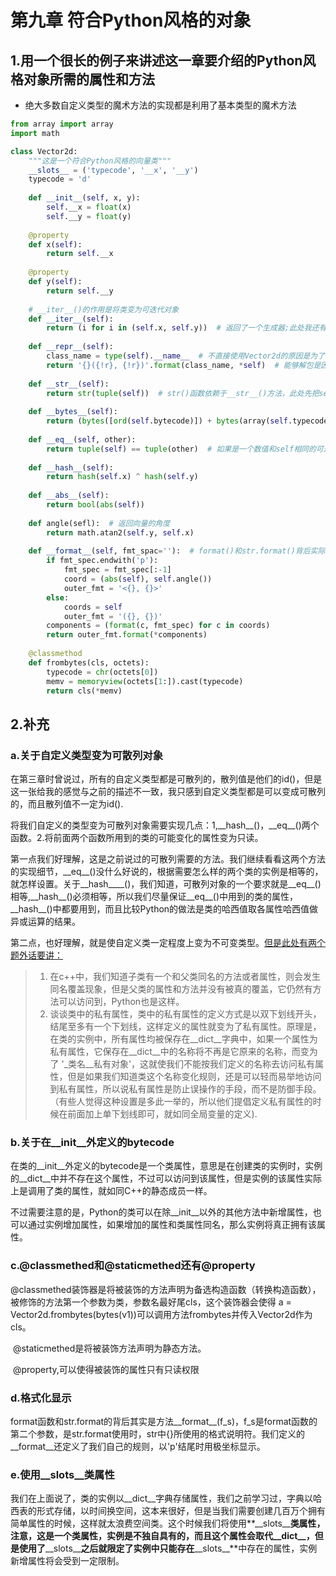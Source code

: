 # 第九章 符合Python风格的对象

## 1.用一个很长的例子来讲述这一章要介绍的Python风格对象所需的属性和方法

* 绝大多数自定义类型的魔术方法的实现都是利用了基本类型的魔术方法

````python
from array import array
import math

class Vector2d:
    """这是一个符合Python风格的向量类"""
    __slots__ = ('typecode', '__x', '__y')
    typecode = 'd'
    
    def __init__(self, x, y):
        self.__x = float(x)
        self.__y = float(y)
        
    @property
    def x(self):
        return self.__x
    
    @property
    def y(self):
        return self.__y
    
    # __iter__()的作用是将类变为可迭代对象
    def __iter__(self):
        return (i for i in (self.x, self.y))  # 返回了一个生成器;此处我还有困惑
    
    def __repr__(self):
        class_name = type(self).__name__  # 不直接使用Vector2d的原因是为了继承考虑
        return '{}({!r}, {!r})'.format(class_name, *self)  # 能够解包是因为实现了__iter__(),解包依赖于这个方法
    
    def __str__(self):
        return str(tuple(self))  # str()函数依赖于__str__()方法，此处先把self转为tuple（依赖于__iter__()），再将tuple类型转为str。
    
    def __bytes__(self):
        return (bytes([ord(self.bytecode)]) + bytes(array(self.typecode, self)))  # ord()是与chr()和unchr()相对的函数，后两者是将码位转为字符，前者是将字符转为码位;而bytes()传入的参数有两种，一是可迭代对象，提供0～255之间的数值，二是一个str对象和一个encoding关键字参数（即array类型）。注意，我们返回的不是元组。
    
    def __eq__(self, other):
        return tuple(self) == tuple(other)  # 如果是一个数值和self相同的可迭代对象，即时不是我们定义的向量类型，它也是相等的，但这是一个副作用或者是优秀之处要按情况区分
    
    def __hash__(self):
        return hash(self.x) ^ hash(self.y)  
    
    def __abs__(self):
        return bool(abs(self))  
    
    def angle(sefl):  # 返回向量的角度
        return math.atan2(self.y, self.x)
    
    def __format__(self, fmt_spac=''):  # format()和str.format()背后实际上是这个方法
        if fmt_spec.endwith('p'):
            fmt_spec = fmt_spec[:-1]
            coord = (abs(self), self.angle())
            outer_fmt = '<{}, {}>'
        else:
            coords = self
            outer_fmt = '({}, {})'
        components = (format(c, fmt_spec) for c in coords)
        return outer_fmt.format(*components)
    
    @classmethod
    def frombytes(cls, octets):
        typecode = chr(octets[0])
        memv = memoryview(octets[1:]).cast(typecode)
        return cls(*memv)
````

## 2.补充

### a.关于自定义类型变为可散列对象

​	在第三章时曾说过，所有的自定义类型都是可散列的，散列值是他们的id()，但是这一张给我的感觉与之前的描述不一致，我只感到自定义类型都是可以变成可散列的，而且散列值不一定为id().

​	将我们自定义的类型变为可散列对象需要实现几点：1,\_\_hash__()，\_\_eq\_\_()两个函数。2.将前面两个函数所用到的类的可能变化的属性变为只读。

​	第一点我们好理解，这是之前说过的可散列需要的方法。我们继续看看这两个方法的实现细节，\_\_eq__()没什么好说的，根据需要怎么样的两个类的实例是相等的，就怎样设置。关于\_\_hash__\_\_()，我们知道，可散列对象的一个要求就是\_\_eq\_\_()相等,\_\_hash\_\_()必须相等，所以我们尽量保证\_\_eq\_\_()中用到的类的属性，\_\_hash__()中都要用到，而且比较Python的做法是类的哈西值取各属性哈西值做异或运算的结果。

​	第二点，也好理解，就是使自定义类一定程度上变为不可变类型。<u>但是此处有两个题外话要讲：</u>

> 1. 在c++中，我们知道子类有一个和父类同名的方法或者属性，则会发生同名覆盖现象，但是父类的属性和方法并没有被真的覆盖，它仍然有方法可以访问到，Python也是这样。
> 2. 谈谈类中的私有属性，类中的私有属性的定义方式是以双下划线开头，结尾至多有一个下划线，这样定义的属性就变为了私有属性。原理是，在类的实例中，所有属性均被保存在\_\_dict\_\_字典中，如果一个属性为私有属性，它保存在\_\_dict__中的名称将不再是它原来的名称，而变为了   '\_类名\_\_私有对象'，这就使我们不能按我们定义的名称去访问私有属性，但是如果我们知道类这个名称变化规则，还是可以轻而易举地访问到私有属性，所以说私有属性是防止误操作的手段，而不是防御手段。（有些人觉得这种设置是多此一举的，所以他们提倡定义私有属性的时候在前面加上单下划线即可，就如同全局变量的定义).

### b.关于在__init\_\_外定义的bytecode

​	在类的\_\_init__外定义的bytecode是一个类属性，意思是在创建类的实例时，实例的\_\_dict\_\_中并不存在这个属性，不过可以访问到该属性，但是实例的该属性实际上是调用了类的属性，就如同C++的静态成员一样。

​	不过需要注意的是，Python的类可以在除\_\_init__以外的其他方法中新增属性，也可以通过实例增加属性，如果增加的属性和类属性同名，那么实例将真正拥有该属性。

### c.@classmethed和@staticmethed还有@property

​	@classmethed装饰器是将被装饰的方法声明为备选构造函数（转换构造函数），被修饰的方法第一个参数为类，参数名最好尾cls，这个装饰器会使得 a = Vector2d.frombytes(bytes(v1))可以调用方法frombytes并传入Vector2d作为cls。

​	@staticmethed是将被装饰方法声明为静态方法。

​	@property,可以使得被装饰的属性只有只读权限

### d.格式化显示

​	format函数和str.format的背后其实是方法\_\_format\_\_(f_s)，f_s是format函数的第二个参数，是str.format使用时，str中{}所使用的格式说明符。我们定义的\_\_format\_\_还定义了我们自己的规则，以'p'结尾时用极坐标显示。

### e.使用\_\_slots__类属性

​	我们在上面说了，类的实例以\_\_dict\_\_字典存储属性，我们之前学习过，字典以哈西表的形式存储，以时间换空间，这本来很好，但是当我们需要创建几百万个拥有简单属性的时候，这样就太浪费空间类。这个时候我们将使用**\_\_slots\_\_**类属性，注意，这是一个类属性，实例是不独自具有的，而且这个属性会取代\_\_dict\_\_，但是使用了**\_\_slots\_\_**之后就限定了实例中只能存在**\_\_slots\_\_**中存在的属性，实例新增属性将会受到一定限制。